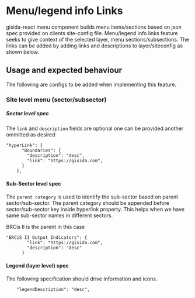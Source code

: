 # Menu/legend info Links
gisida-react menu component builds menu items/sections based on json spec provided on clients site-config file. Menu/legend info links feature seeks to give context of the selected layer, menu sections/subsections. The links can be added by adding links and descriptions to layer/siteconfig as shown below.    

## Usage and expected behaviour

The following are configs to be added when implementing this feature.

### Site level menu (sector/subsector)
##### Sector level spec
The `link` and `description` fields are optional one can be provided another ommitted as desired
```
"hyperLink": {
      "Boundaries": {
        "description": "desc",
        "link": "https://gisida.com",
      }
    },

```
#### Sub-Sector level spec
The `parent category` is used to identify the sub-sector based on parent sector/sub-sector. The parent category should be appended before sector/sub-sector key inside hyperlink property. This helps when we have same sub-sector names in different sectors.

BRCis II is the parent in this case
```
"BRCiS II Output Indicators": {
        "link": "https://gisida.com",
        "description": "desc"
      }
```
#### Legend (layer level) spec
The following specification should drive information and  icons.

```
    "legendDescription": "desc",
```